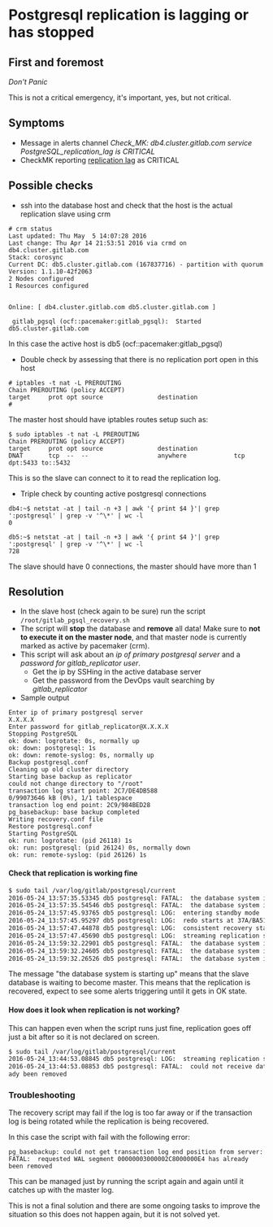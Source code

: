 # Postgresql replication is lagging or has stopped

## First and foremost

*Don't Panic*

This is not a critical emergency, it's important, yes, but not critical.

## Symptoms

* Message in alerts channel _Check_MK: db4.cluster.gitlab.com service PostgreSQL\_replication\_lag is CRITICAL_
* CheckMK reporting [replication lag](https://checkmk.gitlap.com/gitlab/check_mk/index.py?start_url=%2Fgitlab%2Fcheck_mk%2Fview.py%3Ffilled_in%3Dfilter%26_transid%3D1462456721%252F49547588%26host_address%3D%26host_address_prefix%3Dyes%26opthost_group%3D%26hostgroups%3D%26opthost_contact_group%3D%26optservice_group%3D%26optservice_contact_group%3D%26svc_last_state_change_from%3D%26svc_last_state_change_from_range%3D3600%26svc_last_state_change_until%3D%26svc_last_state_change_until_range%3D3600%26svc_last_check_from%3D%26svc_last_check_from_range%3D3600%26svc_last_check_until%3D%26svc_last_check_until_range%3D3600%26host_tag_0_grp%3D%26host_tag_0_op%3D%26host_tag_0_val%3D%26host_tag_1_grp%3D%26host_tag_1_op%3D%26host_tag_1_val%3D%26host_tag_2_grp%3D%26host_tag_2_op%3D%26host_tag_2_val%3D%26host_regex%3D%26hostalias%3D%26hst0%3Don%26hst1%3Don%26hst2%3Don%26hstp%3Don%26is_summary_host%3D-1%26is_host_in_notification_period%3D-1%26service_regex%3DPostgreSQL_replication_lag%26service_display_name%3D%26service_output%3D%26check_command%3D%26st0%3Don%26st1%3Don%26st2%3Don%26st3%3Don%26stp%3Don%26hdst0%3Don%26hdst1%3Don%26hdst2%3Don%26hdst3%3Don%26hdstp%3Don%26is_service_acknowledged%3D-1%26is_service_scheduled_downtime_depth%3D-1%26is_service_in_notification_period%3D-1%26svc_notif_number_from%3D%26svc_notif_number_until%3D%26is_in_downtime%3D-1%26is_service_staleness%3D-1%26is_service_active_checks_enabled%3D-1%26is_service_notifications_enabled%3D-1%26is_service_is_flapping%3D-1%26is_aggr_service_used%3D-1%26site%3D%26is_host_favorites%3D-1%26is_service_favorites%3D-1%26search%3DSearch%26selection%3D4180c282-cbc6-4510-8323-faf9e2675b84%26view_name%3Dsearchsvc) as CRITICAL

## Possible checks

* ssh into the database host and check that the host is the actual replication slave using crm

```
# crm status
Last updated: Thu May  5 14:07:28 2016
Last change: Thu Apr 14 21:53:51 2016 via crmd on db4.cluster.gitlab.com
Stack: corosync
Current DC: db5.cluster.gitlab.com (167837716) - partition with quorum
Version: 1.1.10-42f2063
2 Nodes configured
1 Resources configured


Online: [ db4.cluster.gitlab.com db5.cluster.gitlab.com ]

 gitlab_pgsql (ocf::pacemaker:gitlab_pgsql):  Started db5.cluster.gitlab.com
```

In this case the active host is db5 (ocf::pacemaker:gitlab_pgsql)

* Double check by assessing that there is no replication port open in this host

```
# iptables -t nat -L PREROUTING
Chain PREROUTING (policy ACCEPT)
target     prot opt source               destination
#
```

The master host should have iptables routes setup such as:

```
$ sudo iptables -t nat -L PREROUTING
Chain PREROUTING (policy ACCEPT)
target     prot opt source               destination
DNAT       tcp  --  --                   anywhere             tcp dpt:5433 to::5432
```

This is so the slave can connect to it to read the replication log.

* Triple check by counting active postgresql connections

```
db4:~$ netstat -at | tail -n +3 | awk '{ print $4 }'| grep ':postgresql' | grep -v '^\*' | wc -l
0

db5:~$ netstat -at | tail -n +3 | awk '{ print $4 }'| grep ':postgresql' | grep -v '^\*' | wc -l
728
```

The slave should have 0 connections, the master should have more than 1


## Resolution

* In the slave host (check again to be sure) run the script `/root/gitlab_pgsql_recovery.sh`
* The script will **stop** the database and **remove** all data! Make sure to **not to execute it on the master node**,
and that master node is currently marked as active by pacemaker (crm).
* This script will ask about an *ip of primary postgresql server* and a *password for gitlab_replicator user*.
  * Get the ip by SSHing in the active database server
  * Get the password from the DevOps vault searching by _gitlab_replicator_
* Sample output

```
Enter ip of primary postgresql server
X.X.X.X
Enter password for gitlab_replicator@X.X.X.X
Stopping PostgreSQL
ok: down: logrotate: 0s, normally up
ok: down: postgresql: 1s
ok: down: remote-syslog: 0s, normally up
Backup postgresql.conf
Cleaning up old cluster directory
Starting base backup as replicator
could not change directory to "/root"
transaction log start point: 2C7/DE4DB588
0/99073646 kB (0%), 1/1 tablespace
transaction log end point: 2C9/984BED28
pg_basebackup: base backup completed
Writing recovery.conf file
Restore postgresql.conf
Starting PostgreSQL
ok: run: logrotate: (pid 26118) 1s
ok: run: postgresql: (pid 26124) 0s, normally down
ok: run: remote-syslog: (pid 26126) 1s
```

#### Check that replication is working fine

``` bash
$ sudo tail /var/log/gitlab/postgresql/current
2016-05-24_13:57:35.53345 db5 postgresql: FATAL:  the database system is starting up
2016-05-24_13:57:35.54546 db5 postgresql: FATAL:  the database system is starting up
2016-05-24_13:57:45.93765 db5 postgresql: LOG:  entering standby mode
2016-05-24_13:57:45.95297 db5 postgresql: LOG:  redo starts at 37A/BA51300
2016-05-24_13:57:47.44878 db5 postgresql: LOG:  consistent recovery state reached at 37A/15A68E30
2016-05-24_13:57:47.45690 db5 postgresql: LOG:  streaming replication successfully connected to primary
2016-05-24_13:59:32.22901 db5 postgresql: FATAL:  the database system is starting up
2016-05-24_13:59:32.24605 db5 postgresql: FATAL:  the database system is starting up
2016-05-24_13:59:32.26526 db5 postgresql: FATAL:  the database system is starting up
```

The message "the database system is starting up" means that the slave database is waiting to become master.
This means that the replication is recovered, expect to see some alerts triggering until it gets in OK state.

#### How does it look when replication is not working?

This can happen even when the script runs just fine, replication goes off just a bit after so it is not declared on screen.

``` bash
$ sudo tail /var/log/gitlab/postgresql/current
2016-05-24_13:44:53.08845 db5 postgresql: LOG:  streaming replication successfully connected to primary
2016-05-24_13:44:53.08853 db5 postgresql: FATAL:  could not receive data from WAL stream: FATAL:  requested WAL segment 0000000400000379000000B1 has alre
ady been removed
```

### Troubleshooting

The recovery script may fail if the log is too far away or if the transaction log is being rotated while the replication is being recovered.

In this case the script with fail with the following error:
```
pg_basebackup: could not get transaction log end position from server: FATAL:  requested WAL segment 00000003000002C8000000E4 has already been removed
```

This can be managed just by running the script again and again until it catches up with the master log.

This is not a final solution and there are some ongoing tasks to improve the situation so this does not happen again, but it is not solved yet.
